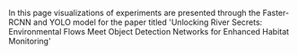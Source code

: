 In this page visualizations of experiments are presented through the Faster-RCNN and YOLO model for the paper titled 'Unlocking River Secrets: Environmental Flows Meet Object Detection Networks for Enhanced Habitat Monitoring'
